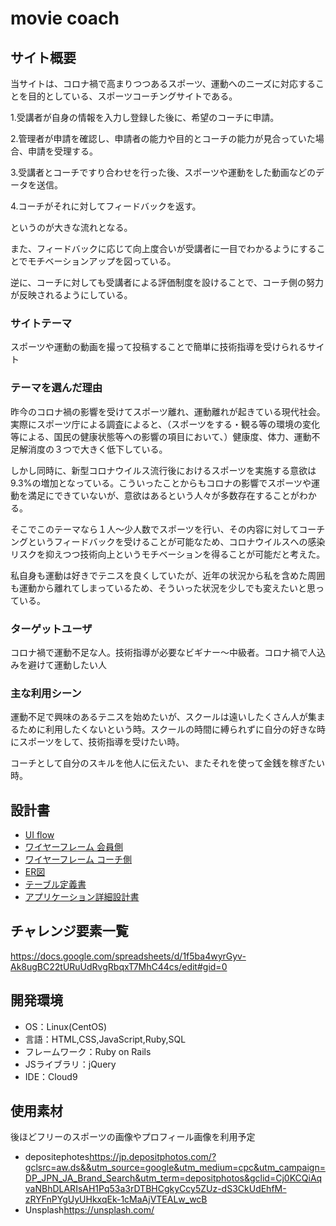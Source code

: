 # movie coach

## サイト概要
当サイトは、コロナ禍で高まりつつあるスポーツ、運動へのニーズに対応することを目的としている、スポーツコーチングサイトである。

1.受講者が自身の情報を入力し登録した後に、希望のコーチに申請。

2.管理者が申請を確認し、申請者の能力や目的とコーチの能力が見合っていた場合、申請を受理する。

3.受講者とコーチですり合わせを行った後、スポーツや運動をした動画などのデータを送信。

4.コーチがそれに対してフィードバックを返す。

というのが大きな流れとなる。

また、フィードバックに応じて向上度合いが受講者に一目でわかるようにすることでモチベーションアップを図っている。

逆に、コーチに対しても受講者による評価制度を設けることで、コーチ側の努力が反映されるようにしている。

### サイトテーマ
スポーツや運動の動画を撮って投稿することで簡単に技術指導を受けられるサイト

### テーマを選んだ理由
昨今のコロナ禍の影響を受けてスポーツ離れ、運動離れが起きている現代社会。実際にスポーツ庁による調査によると、（スポーツをする・観る等の環境の変化等による、国民の健康状態等への影響の項目において、）健康度、体力、運動不足解消度の３つで大きく低下している。

しかし同時に、新型コロナウイルス流行後におけるスポーツを実施する意欲は9.3%の増加となっている。こういったことからもコロナの影響でスポーツや運動を満足にできていないが、意欲はあるという人々が多数存在することがわかる。

そこでこのテーマなら１人～少人数でスポーツを行い、その内容に対してコーチングというフィードバックを受けることが可能なため、コロナウイルスへの感染リスクを抑えつつ技術向上というモチベーションを得ることが可能だと考えた。

私自身も運動は好きでテニスを良くしていたが、近年の状況から私を含めた周囲も運動から離れてしまっているため、そういった状況を少しでも変えたいと思っている。

### ターゲットユーザ
コロナ禍で運動不足な人。技術指導が必要なビギナー～中級者。コロナ禍で人込みを避けて運動したい人

### 主な利用シーン
運動不足で興味のあるテニスを始めたいが、スクールは遠いしたくさん人が集まるために利用したくないという時。スクールの時間に縛られずに自分の好きな時にスポーツをして、技術指導を受けたい時。

コーチとして自分のスキルを他人に伝えたい、またそれを使って金銭を稼ぎたい時。

## 設計書

- [UI flow](https://drive.google.com/file/d/16e9vrVnJmULgyt0-yYX8Uw6HA3Rf2mkp/view?usp=sharing)
- [ワイヤーフレーム 会員側](https://drive.google.com/file/d/18IUw57XheIZZSklquvxz11cqC03q2sdw/view?usp=sharing)
- [ワイヤーフレーム コーチ側](https://drive.google.com/file/d/1923n7TEc8k_37MjdXP5RX_ktziTjBeb-/view?usp=sharing)
- [ER図](https://drive.google.com/file/d/19g8ZUE6usIduX_gRE5TjQ8hZryf_1Hmm/view?usp=sharing)
- [テーブル定義書](https://docs.google.com/spreadsheets/d/147n9dio7mhr4dotE0W7KNPFklCU4drYTLHCyTQeyyjU/edit?usp=sharing)
- [アプリケーション詳細設計書](https://docs.google.com/spreadsheets/d/1GH6kCMYnVveiOzl6dp5j6LUZoHHkpqrQoINGac2ySrs/edit?usp=sharing)

## チャレンジ要素一覧
<https://docs.google.com/spreadsheets/d/1f5ba4wyrGyv-Ak8ugBC22tURuUdRvgRbqxT7MhC44cs/edit#gid=0>
## 開発環境
- OS：Linux(CentOS)
- 言語：HTML,CSS,JavaScript,Ruby,SQL
- フレームワーク：Ruby on Rails
- JSライブラリ：jQuery
- IDE：Cloud9
## 使用素材

後ほどフリーのスポーツの画像やプロフィール画像を利用予定

- depositephotes<https://jp.depositphotos.com/?gclsrc=aw.ds&&utm_source=google&utm_medium=cpc&utm_campaign=DP_JPN_JA_Brand_Search&utm_term=depositphotos&gclid=Cj0KCQiAqvaNBhDLARIsAH1Pq53a3rDTBHCgkyCcy5ZUz-dS3CkUdEhfM-zRYFnPYgUyUHkxqEk-1cMaAjVTEALw_wcB>
- Unsplash<https://unsplash.com/>